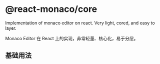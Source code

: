 # @react-monaco/core

Implementation of monaco editor on react. Very light, cored, and easy to layer. 

Monaco Editor 在 React 上的实现，非常轻量、核心化，易于分层。

## 基础用法

